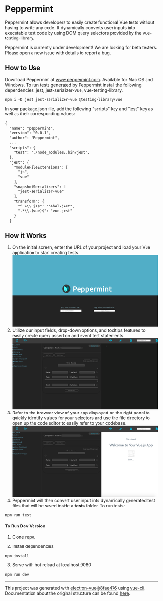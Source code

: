 # Peppermint

Peppermint allows developers to easily create functional Vue tests without having to write any code. It dynamically converts user inputs into executable test code by using DOM query selectors provided by the vue-testing-library.

Peppermint is currently under development! We are looking for beta testers. Please open a new issue with details to report a bug.

## How to Use
Download Peppermint at www.peppermint.com. Available for Mac OS and Windows. To run tests generated by Peppermint install the following dependencies: jest, jest-serializer-vue, vue-testing-library.
```
npm i -D jest jest-serializer-vue @testing-library/vue
```

In your package.json file, add the following "scripts" key and "jest" key as well as their corresponding values:
```
{
  "name": "peppermint",
  "version": "0.0.1",
  "author": "Peppermint",
  ...
  "scripts": {
    "test": "./node_modules/.bin/jest",
  },
  "jest": {
    "moduleFileExtensions": [
      "js",
      "vue"
    ],
    "snapshotSerializers": [
      "jest-serializer-vue"
    ],
    "transform": {
      "^.+\\.js$": "babel-jest",
      ".*\\.(vue)$": "vue-jest"
    }
  }
```

## How it Works

1. On the initial screen, enter the URL of your project and load your Vue application to start creating tests.
![Landing Page](https://github.com/PeppermintCO/Peppermint/blob/master/assets/images/landing-page.png)
2. Utilize our input fields, drop-down options, and tooltips features to easily create query assertion and event test statements.
![Peppermint with code editor](https://github.com/PeppermintCO/Peppermint/blob/master/assets/images/peppermint-w-code-editor.png)
3. Refer to the browser view of your app displayed on the right panel to quickly identify values for your selectors and use the file directory to open up the code editor to easily refer to your codebase.
![Peppermint with browser](https://github.com/PeppermintCO/Peppermint/blob/master/assets/images/peppermint-w-browser.png)
4. Peppermint will then convert user input into dynamically generated test files that will be saved inside a __tests__ folder. To run tests:
```
npm run test
```

#### To Run Dev Version
1. Clone repo.

2. Install dependencies
```
npm install
```

3. Serve with hot reload at localhost:9080
```
npm run dev
```

---

This project was generated with [electron-vue](https://github.com/SimulatedGREG/electron-vue)@[8fae476](https://github.com/SimulatedGREG/electron-vue/tree/8fae4763e9d225d3691b627e83b9e09b56f6c935) using [vue-cli](https://github.com/vuejs/vue-cli). Documentation about the original structure can be found [here](https://simulatedgreg.gitbooks.io/electron-vue/content/index.html).
